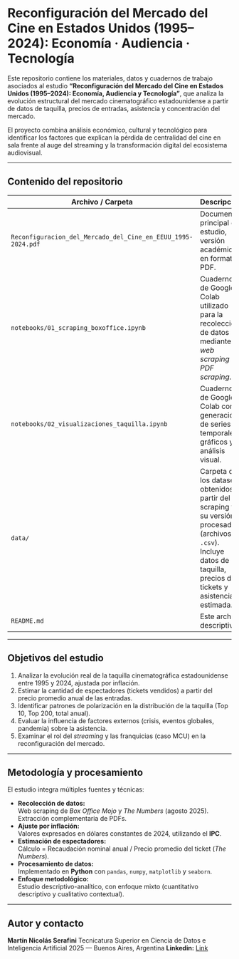 # Reconfiguración del Mercado del Cine en Estados Unidos (1995–2024): Economía · Audiencia · Tecnología

Este repositorio contiene los materiales, datos y cuadernos de trabajo asociados al estudio **“Reconfiguración del Mercado del Cine en Estados Unidos (1995–2024): Economía, Audiencia y Tecnología”**, que analiza la evolución estructural del mercado cinematográfico estadounidense a partir de datos de taquilla, precios de entradas, asistencia y concentración del mercado.

El proyecto combina análisis económico, cultural y tecnológico para identificar los factores que explican la pérdida de centralidad del cine en sala frente al auge del streaming y la transformación digital del ecosistema audiovisual.

---
## Contenido del repositorio
| Archivo / Carpeta | Descripción |
|--------------------|-------------|
| `Reconfiguracion_del_Mercado_del_Cine_en_EEUU_1995-2024.pdf` | Documento principal del estudio, versión académica en formato PDF. |
| `notebooks/01_scraping_boxoffice.ipynb` | Cuaderno de Google Colab utilizado para la recolección de datos mediante *web scraping* y *PDF scraping*. |
| `notebooks/02_visualizaciones_taquilla.ipynb` | Cuaderno de Google Colab con la generación de series temporales, gráficos y análisis visual. |
| `data/` | Carpeta con los datasets obtenidos a partir del scraping y su versión procesada (archivos `.csv`). Incluye datos de taquilla, precios de tickets y asistencia estimada. |
| `README.md` | Este archivo descriptivo. |

---
## Objetivos del estudio

1. Analizar la evolución real de la taquilla cinematográfica estadounidense entre 1995 y 2024, ajustada por inflación.
2. Estimar la cantidad de espectadores (tickets vendidos) a partir del precio promedio anual de las entradas.
3. Identificar patrones de polarización en la distribución de la taquilla (Top 10, Top 200, total anual).
4. Evaluar la influencia de factores externos (crisis, eventos globales, pandemia) sobre la asistencia.
5. Examinar el rol del *streaming* y las franquicias (caso MCU) en la reconfiguración del mercado.

---
## Metodología y procesamiento

El estudio integra múltiples fuentes y técnicas:
- **Recolección de datos:**  
  Web scraping de *Box Office Mojo* y *The Numbers* (agosto 2025).  
  Extracción complementaria de PDFs.
- **Ajuste por inflación:**  
  Valores expresados en dólares constantes de 2024, utilizando el **IPC**.
- **Estimación de espectadores:**  
  Cálculo = Recaudación nominal anual / Precio promedio del ticket (*The Numbers*).  
- **Procesamiento de datos:**  
  Implementado en **Python** con `pandas`, `numpy`, `matplotlib` y `seaborn`.
- **Enfoque metodológico:**  
  Estudio descriptivo-analítico, con enfoque mixto (cuantitativo descriptivo y cualitativo contextual).

---
## Autor y contacto
**Martín Nicolás Serafini**
Tecnicatura Superior en Ciencia de Datos e Inteligencia Artificial
2025 — Buenos Aires, Argentina
**Linkedin:** [Link](https://www.linkedin.com/in/martin-nicolas-serafini-05224923b/)
